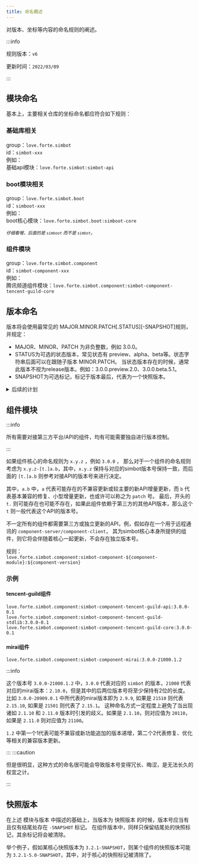 ```yaml
---
title: 命名概述
---
```


对版本、坐标等内容的命名规则的阐述。

:::info

规则版本：`v6`

更新时间：`2022/03/09`

:::

## 模块命名
基本上，主要相关仓库的坐标命名都应符合如下规则：
### 基础库相关
group：`love.forte.simbot` <br />
id：`simbot-xxx` <br />
例如： <br />
基础api模块：`love.forte.simbot:simbot-api`

### boot模块相关
group：`love.forte.simbot.boot` <br />
id：`simboot-xxx` <br />
例如： <br />
boot核心模块：`love.forte.simbot.boot:simboot-core`

<small><i>仔细看喔，后面的是 <code>simboot</code> 而不是 <code>simbot</code>。</i></small>

### 组件模块
group：`love.forte.simbot.component` <br />
id：`simbot-component-xxx` <br />
例如： <br />
腾讯频道组件模块：`love.forte.simbot.component:simbot-component-tencent-guild-core`


## 版本命名
版本将会使用最常见的 MAJOR.MINOR.PATCH[.STATUS][-SNAPSHOT]规则，并规定：
- MAJOR、MINOR、PATCH 为非负整数，例如 3.0.0。
- STATUS为可选的状态版本，常见状态有 preview、alpha、beta等。状态字符串后面可以在跟随子版本 MINOR.PATCH。 当状态版本存在的时候，通常此版本不视为release版本。例如：3.0.0.preview.2.0、3.0.0.beta.5.1。
- SNAPSHOT为可选标记，标记于版本最后，代表为一个快照版本。

<details>
<summary>后续的计划</summary>

版本的同步更新将会以仓库为标准。由于大部分组件将会使用独立仓库进行版本控制，因此可能存在以下情况： <br />
假如存在使用同一个版本的 simbot-api v3.0.0进行实现的三个组件库 `component-A`、`component-B`、`component-C`，他们的版本分别为：`3.6.1`、`3.0.0.beta.0.1`、`3.1.1`。

所有由 `simbot` 进行管理的组件，其 `MAJOR` 会保持一致，均使用 `3` ，但是其他版本标签将会独立维护。
因此，当选择组件使用的时候，请注意观察它们内部的 `simbot` 版本（通常都会在readme或者相关release中进行说明）以避免版本冲突。
</details>


## 组件模块

:::info

所有需要对接第三方平台/API的组件，均有可能需要独自进行版本控制。

:::

如果组件核心的命名规则为 `x.y.z` ，例如 `3.0.0` ，
那么对于一个组件的命名规则考虑为 `x.y.z-[t.]a.b`，其中，`x.y.z` 保持与对应的simbot版本号保持一致，而后面的 `[t.]a.b` 则参考对接API的版本号来进行决定。

其中，`a.b` 中，`a` 代表可能存在的不兼容更新或较主要的新API增量更新，而 `b` 代表基本兼容的修复、小型增量更新，也或许可以称之为 `patch` 号。
最后，开头的 `t.` 则可能存在也可能不存在，如果此组件依赖于第三方的其他API版本，那么这个 `t` 则一般代表这个API的版本号。

不一定所有的组件都需要第三方或独立更新的API，例，假如存在一个用于远程通讯的 `component-server/component-client`，
其为simbot核心本身所提供的组件，则它将会伴随着核心一起更新，不会存在独立版本号。

规则： <br />
`love.forte.simbot.component:simbot-component-${component-module}:${component-version}`


### 示例
#### tencent-guild组件 
`love.forte.simbot.component:simbot-component-tencent-guild-api:3.0.0-0.1` <br />
`love.forte.simbot.component:simbot-component-tencent-guild-stdlib:3.0.0-0.1` <br />
`love.forte.simbot.component:simbot-component-tencent-guild-core:3.0.0-0.1` <br />

#### mirai组件 
`love.forte.simbot.component:simbot-component-mirai:3.0.0-21000.1.2` <br />



:::info

这个版本号 `3.0.0-21000.1.2` 中，`3.0.0` 代表对应的 `simbot` 的版本，`21000` 代表对应的mirai版本：`2.10.0`，但是其中的后两位版本号将至少保持有2位的长度。
比如 `3.0.0-20909.0.1` 中所代表的mirai版本即为 `2.9.9`, 如果是 `21510` 则代表 `2.15.10`, 如果是 `21501` 则代表了 `2.15.1`。
这种命名方式一定程度上避免了当出现诸如 `2.1.10` 和 `2.11.0` 版本时引发的歧义。如果是 `2.1.10`，则对应值为 `20110`，如果是 `2.11.0` 则对应值为 `21100`。

`1.2` 中第一个1代表可能不兼容或新功能追加的版本递增，第二个2代表修复、优化等相关的兼容版本更新。

:::
:::caution

但是很明显，这种方式的命名很可能会导致版本号变得冗长、晦涩，是无法长久的权宜之计。

:::

## 快照版本
在上述 模块与版本 中描述的基础上，当版本为 快照版本 的时候，版本号应当有且仅有结尾处存在 `-SNAPSHOT` 标记。
在组件版本中，同样只保留结尾处的快照标记，其余标记将会被清除。

举个例子，假如某核心快照版本为 `3.2.1-SNAPSHOT`，则某个组件的快照版本可能为 `3.2.1-5.0-SNAPSHOT`，其中，对于核心的快照标记被清除了。